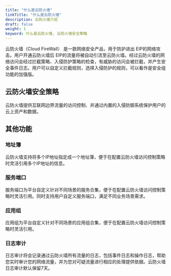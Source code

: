 ```yaml
---
title: "什么是云防火墙"
linkTitle: "什么是云防火墙"
description: 云防火墙介绍
draft: false
weight: 1
keyword: 什么是云防火墙, 云防火墙安全策略
---
```



云防火墙（Cloud FireWall） 是一款网络安全产品，用于防护进出 EIP的网络攻击。用户开通云防火墙后 EIP的流量将被自动引流至云防火墙。经过云防火墙的网络访问会经过拦截策略、入侵防护策略的检查，有威胁的访问会被拦截，并产生安全事件日志。用户可以自定义拦截规则，选择入侵防护的规则，可以看作是安全组功能的加强版。

## 云防火墙安全策略

云防火墙提供互联网边界流量的访问控制、并通过内置的入侵防御系统保护用户的云上资产和数据。


## 其他功能

### 地址簿

云防火墙支持将多个IP地址指定成一个地址簿，便于在配置云防火墙访问控制策略时灵活引用多个IP地址的信息。

### 服务端口

服务端口为平台自定义针对不同场景的服务合集，便于在配置云防火墙访问控制策略时灵活引用。同时支持用户自定义服务端口，满足不同业务场景需求。

### 应用组

应用组为平台自定义针对不同场景的应用组合集，便于在配置云防火墙访问控制策略时灵活引用。

### 日志审计

日志审计将会记录通过云防火墙所有流量的日志，包括事件日志和操作日志，帮助您实时审计您的网络流量，并为您对可疑流量进行相应的处理提供依据。云防火墙日志审计默认保留7天。

